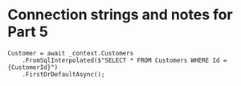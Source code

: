 # Connection strings and notes for Part 5


```
Customer = await _context.Customers
    .FromSqlInterpolated($"SELECT * FROM Customers WHERE Id = {CustomerId}")
    .FirstOrDefaultAsync();
```